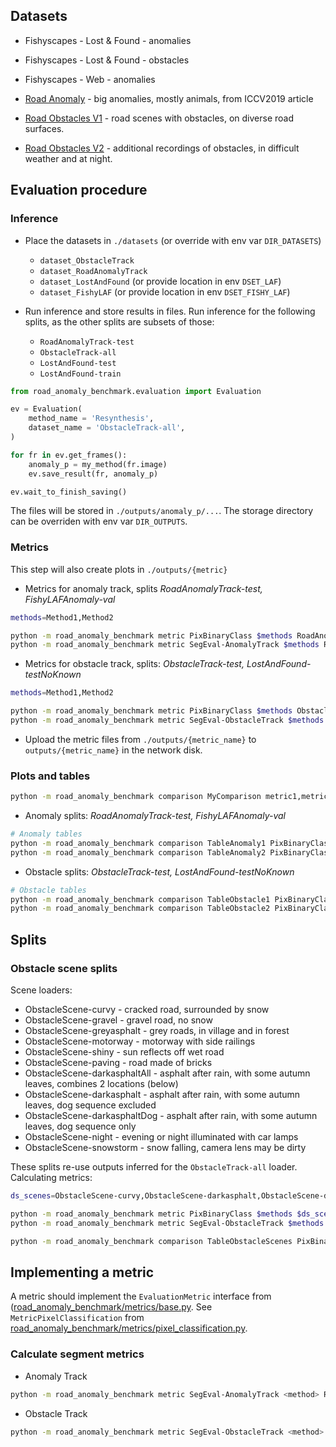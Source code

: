 
## Datasets

* Fishyscapes - Lost & Found - anomalies
* Fishyscapes - Lost & Found - obstacles
* Fishyscapes - Web - anomalies

* [Road Anomaly](doc/RoadAnomaly.md) - big anomalies, mostly animals, from ICCV2019 article
* [Road Obstacles V1](https://arxiv.org/abs/2012.13633) - road scenes with obstacles, on diverse road surfaces.
* [Road Obstacles V2](doc/RoadObstaclesV2.md) - additional recordings of obstacles, in difficult weather and at night.


## Evaluation procedure

### Inference

* Place the datasets in `./datasets` (or override with env var `DIR_DATASETS`)
  * `dataset_ObstacleTrack`
  * `dataset_RoadAnomalyTrack`
  * `dataset_LostAndFound` (or provide location in env `DSET_LAF`)
  * `dataset_FishyLAF` (or provide location in env `DSET_FISHY_LAF`)

* Run inference and store results in files. Run inference for the following splits, as the other splits are subsets of those:
  * `RoadAnomalyTrack-test`
  * `ObstacleTrack-all`
  * `LostAndFound-test`
  * `LostAndFound-train`

```python
from road_anomaly_benchmark.evaluation import Evaluation

ev = Evaluation(
    method_name = 'Resynthesis',
    dataset_name = 'ObstacleTrack-all',
)

for fr in ev.get_frames():
    anomaly_p = my_method(fr.image)
    ev.save_result(fr, anomaly_p)

ev.wait_to_finish_saving()
```

The files will be stored in `./outputs/anomaly_p/...`. The storage directory can be overriden with env var `DIR_OUTPUTS`.

### Metrics

This step will also create plots in `./outputs/{metric}`

* Metrics for anomaly track, splits *RoadAnomalyTrack-test, FishyLAFAnomaly-val*

```bash
methods=Method1,Method2

python -m road_anomaly_benchmark metric PixBinaryClass $methods RoadAnomalyTrack-test,FishyLAFAnomaly-val
python -m road_anomaly_benchmark metric SegEval-AnomalyTrack $methods RoadAnomalyTrack-test,FishyLAFAnomaly-val
```

* Metrics for obstacle track, splits: *ObstacleTrack-test, LostAndFound-testNoKnown*

```bash
methods=Method1,Method2

python -m road_anomaly_benchmark metric PixBinaryClass $methods ObstacleTrack-test,LostAndFound-testNoKnown
python -m road_anomaly_benchmark metric SegEval-ObstacleTrack $methods ObstacleTrack-test,LostAndFound-testNoKnown
```

* Upload the metric files from `./outputs/{metric_name}` to `outputs/{metric_name}` in the network disk.

### Plots and tables

```bash
python -m road_anomaly_benchmark comparison MyComparison metric1,metric2 method1,method2 dset1,dset2
```

* Anomaly splits: *RoadAnomalyTrack-test, FishyLAFAnomaly-val*

```bash
# Anomaly tables
python -m road_anomaly_benchmark comparison TableAnomaly1 PixBinaryClass,SegEval-AnomalyTrack $methods_ano RoadAnomalyTrack-test --names names.json
python -m road_anomaly_benchmark comparison TableAnomaly2 PixBinaryClass,SegEval-AnomalyTrack $methods_ano FishyLAFAnomaly-val --names names.json
```

* Obstacle splits: *ObstacleTrack-test, LostAndFound-testNoKnown*

```bash
# Obstacle tables
python -m road_anomaly_benchmark comparison TableObstacle1 PixBinaryClass,SegEval-ObstacleTrack $methods_obs ObstacleTrack-test  --names names.json
python -m road_anomaly_benchmark comparison TableObstacle2 PixBinaryClass,SegEval-ObstacleTrack $methods_obs LostAndFound-testNoKnown  --names names.json
```

## Splits

### Obstacle scene splits

Scene loaders:

* ObstacleScene-curvy - cracked road, surrounded by snow
* ObstacleScene-gravel - gravel road, no snow
* ObstacleScene-greyasphalt - grey roads, in village and in forest
* ObstacleScene-motorway - motorway with side railings
* ObstacleScene-shiny - sun reflects off wet road
* ObstacleScene-paving - road made of bricks
* ObstacleScene-darkasphaltAll - asphalt after rain, with some autumn leaves, combines 2 locations (below)
* ObstacleScene-darkasphalt - asphalt after rain, with some autumn leaves, dog sequence excluded
* ObstacleScene-darkasphaltDog - asphalt after rain, with some autumn leaves, dog sequence only
* ObstacleScene-night - evening or night illuminated with car lamps
* ObstacleScene-snowstorm - snow falling, camera lens may be dirty

These splits re-use outputs inferred for the `ObstacleTrack-all` loader. Calculating metrics:

```bash
ds_scenes=ObstacleScene-curvy,ObstacleScene-darkasphalt,ObstacleScene-darkasphaltDog,ObstacleScene-darkasphaltAll,ObstacleScene-gravel,ObstacleScene-greyasphalt,ObstacleScene-motorway,ObstacleScene-shiny,ObstacleScene-paving,ObstacleScene-night,ObstacleScene-snowstorm

python -m road_anomaly_benchmark metric PixBinaryClass $methods $ds_scenes
python -m road_anomaly_benchmark metric SegEval-ObstacleTrack $methods $ds_scenes

python -m road_anomaly_benchmark comparison TableObstacleScenes PixBinaryClass,SegEval-ObstacleTrack $ds_scenes   --names names.json
```

## Implementing a metric

A metric should implement the `EvaluationMetric` interface from ([road_anomaly_benchmark/metrics/base.py](road_anomaly_benchmark/metrics/base.py).
See `MetricPixelClassification` from [road_anomaly_benchmark/metrics/pixel_classification.py](road_anomaly_benchmark/metrics/pixel_classification.py).




### Calculate segment metrics

* Anomaly Track
```bash
python -m road_anomaly_benchmark metric SegEval-AnomalyTrack <method> RoadAnomalyTrack-test
```
* Obstacle Track
```bash
python -m road_anomaly_benchmark metric SegEval-ObstacleTrack <method> RoadObstacleTrack-test
```
